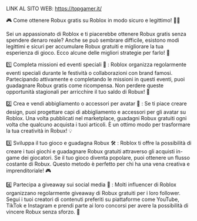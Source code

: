 LINK AL SITO WEB: https://topgamer.it/

🎮 Come ottenere Robux gratis su Roblox in modo sicuro e legittimo! 💸✨

Sei un appassionato di Roblox e ti piacerebbe ottenere Robux gratis senza spendere denaro reale? Anche se può sembrare difficile, esistono modi legittimi e sicuri per accumulare Robux gratuiti e migliorare la tua esperienza di gioco. Ecco alcune delle migliori strategie per farlo! 🚀

1️⃣ Completa missioni ed eventi speciali 🎯 : Roblox organizza regolarmente eventi speciali durante le festività o collaborazioni con brand famosi. Partecipando attivamente e completando le missioni in questi eventi, puoi guadagnare Robux gratis come ricompensa. Non perdere queste opportunità stagionali per arricchire il tuo saldo di Robux! 🏅

2️⃣ Crea e vendi abbigliamento o accessori per avatar 👕 : Se ti piace creare design, puoi progettare capi di abbigliamento e accessori per gli avatar su Roblox. Una volta pubblicati nel marketplace, guadagni Robux gratuiti ogni volta che qualcuno acquista i tuoi articoli. È un ottimo modo per trasformare la tua creatività in Robux! 💡

3️⃣ Sviluppa il tuo gioco e guadagna Robux 🛠️ : Roblox ti offre la possibilità di creare i tuoi giochi e guadagnare Robux gratuiti attraverso gli acquisti in-game dei giocatori. Se il tuo gioco diventa popolare, puoi ottenere un flusso costante di Robux. Questo metodo è perfetto per chi ha una vena creativa e imprenditoriale! 🎮

4️⃣ Partecipa a giveaway sui social media 🎁 : Molti influencer di Roblox organizzano regolarmente giveaway di Robux gratuiti per i loro follower. Segui i tuoi creatori di contenuti preferiti su piattaforme come YouTube, TikTok e Instagram e prendi parte ai loro concorsi per avere la possibilità di vincere Robux senza sforzo. 📱

